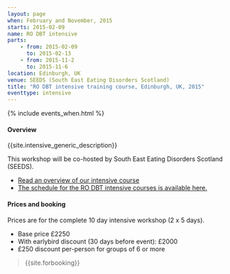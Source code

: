 ```yaml
---
layout: page
when: February and November, 2015
starts: 2015-02-09
name: RO DBT intensive
parts:
    - from: 2015-02-09
      to: 2015-02-13
    - from: 2015-11-2
      to: 2015-11-6
location: Edinburgh, UK
venue: SEEDS (South East Eating Disorders Scotland)
title: "RO DBT intensive training course, Edinburgh, UK, 2015"
eventtype: intensive
---
```



{% include events_when.html %}


#### Overview

{{site.intensive_generic_description}}

This workshop will be co-hosted by South East Eating Disorders Scotland (SEEDS).

- [Read an overview of our intensive course](/training/intensive.html)
- [The schedule for the RO DBT intensive courses is available here.](/training/intensive/timetable.html)


#### Prices and booking

Prices are for the complete 10 day intensive workshop (2 x 5 days).

- Base price £2250
- With earlybird discount (30 days before event): £2000
- £250 discount per-person for groups of 6 or more


> {{site.forbooking}}

<!-- #### Travel information

TBC -->
